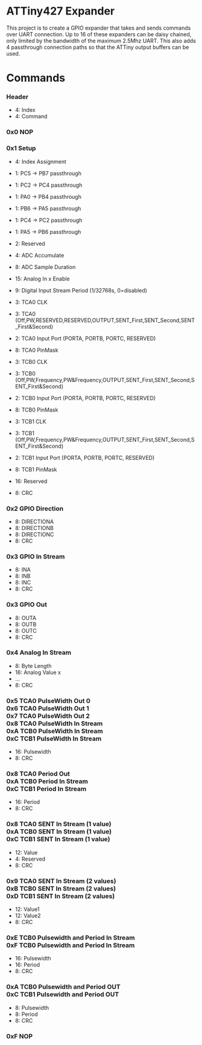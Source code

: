 # ATTiny427 Expander
This project is to create a GPIO expander that takes and sends commands over UART connection. 
Up to 16 of these expanders can be daisy chained, only limited by the bandwidth of the maximum 2.5Mhz UART. 
This also adds 4 passthrough connection paths so that the ATTiny output buffers can be used.

# Commands
### Header
* 4: Index
* 4: Command
### 0x0 NOP
### 0x1 Setup
* 4: Index Assignment
* 1: PC5 -> PB7 passthrough
* 1: PC2 -> PC4 passthrough
* 1: PA0 -> PB4 passthrough
* 1: PB6 -> PA5 passthrough

* 1: PC4 -> PC2 passthrough
* 1: PA5 -> PB6 passthrough
* 2: Reserved
* 4: ADC Accumulate

* 8: ADC Sample Duration

* 15: Analog In x Enable
* 9: Digital Input Stream Period (1/32768s, 0=disabled)

* 3: TCA0 CLK
* 3: TCA0 (Off,PW,RESERVED,RESERVED,OUTPUT,SENT_First,SENT_Second,SENT_First&Second)
* 2: TCA0 Input Port (PORTA, PORTB, PORTC, RESERVED)

* 8: TCA0 PinMask

* 3: TCB0 CLK
* 3: TCB0 (Off,PW,Frequency,PW&Frequency,OUTPUT,SENT_First,SENT_Second,SENT_First&Second)
* 2: TCB0 Input Port (PORTA, PORTB, PORTC, RESERVED)

* 8: TCB0 PinMask

* 3: TCB1 CLK
* 3: TCB1 (Off,PW,Frequency,PW&Frequency,OUTPUT,SENT_First,SENT_Second,SENT_First&Second)
* 2: TCB1 Input Port (PORTA, PORTB, PORTC, RESERVED)

* 8: TCB1 PinMask

* 16: Reserved

* 8: CRC
### 0x2 GPIO Direction
* 8: DIRECTIONA
* 8: DIRECTIONB
* 8: DIRECTIONC
* 8: CRC
### 0x3 GPIO In Stream
* 8: INA
* 8: INB
* 8: INC
* 8: CRC
### 0x3 GPIO Out
* 8: OUTA
* 8: OUTB
* 8: OUTC
* 8: CRC
### 0x4 Analog In Stream
* 8: Byte Length
* 16: Analog Value x
* ...
* 8: CRC
### 0x5 TCA0 PulseWidth Out 0 <br/> 0x6 TCA0 PulseWidth Out 1 <br/> 0x7 TCA0 PulseWidth Out 2 <br/> 0x8 TCA0 PulseWidth In Stream <br/> 0xA TCB0 PulseWidth In Stream <br/> 0xC TCB1 PulseWidth In Stream
* 16: Pulsewidth
* 8: CRC
### 0x8 TCA0 Period Out <br/> 0xA TCB0 Period In Stream <br/> 0xC TCB1 Period In Stream
* 16: Period
* 8: CRC
### 0x8 TCA0 SENT In Stream (1 value) <br/> 0xA TCB0 SENT In Stream (1 value) <br/> 0xC TCB1 SENT In Stream (1 value)
* 12: Value
* 4: Reserved
* 8: CRC
### 0x9 TCA0 SENT In Stream (2 values) <br/> 0xB TCB0 SENT In Stream (2 values) <br/> 0xD TCB1 SENT In Stream (2 values)
* 12: Value1
* 12: Value2
* 8: CRC
### 0xE TCB0 Pulsewidth and Period In Stream <br/> 0xF TCB0 Pulsewidth and Period In Stream
* 16: Pulsewidth
* 16: Period
* 8: CRC
### 0xA TCB0 Pulsewidth and Period OUT <br/> 0xC TCB1 Pulsewidth and Period OUT
* 8: Pulsewidth
* 8: Period
* 8: CRC
### 0xF NOP